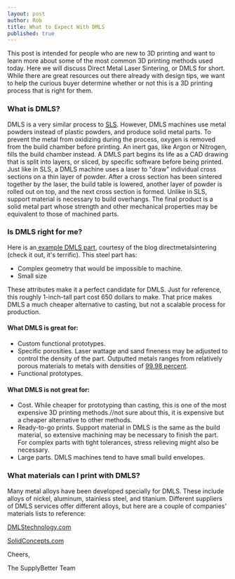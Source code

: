```yaml
--- 
layout: post
author: Rob
title: What to Expect With DMLS
published: true
---
```


<p>This post is intended for people who are new to 3D printing and want to learn more about some of the most common 3D printing methods used today. Here we will discuss Direct Metal Laser Sintering, or DMLS for short. While there are great resources out there already with design tips, we want to help the curious buyer determine whether or not this is a 3D printing process that is right for them.</p>

<h3>What is DMLS?</h3>
<p>DMLS is a very similar process to <a href="www.supplybetter.com/blog/what-to-expect-with-SLS" target="_blank">SLS</a>. However, DMLS machines use metal powders instead of plastic powders, and produce solid metal parts. To prevent the metal from oxidizing during the process, oxygen is removed from the build chamber before printing. An inert gas, like Argon or Nitrogen, fills the build chamber instead. A DMLS part begins its life as a CAD drawing that is split into layers, or sliced, by specific software before being printed. Just like in SLS, a DMLS machine uses a laser to "draw" individual cross sections on a thin layer of powder. After a cross section has been sintered together by the laser, the build table is lowered, another layer of powder is rolled out on top, and the next cross section is formed. Unlike in SLS, support material is necessary to build overhangs. The final product is a solid metal part whose strength and other mechanical properties may be equivalent to those of machined parts.</p>

<h3>Is DMLS right for me?</h3>

<p>Here is an<a href="http://directmetallasersintering.blogspot.com/2010/01/dmls-direct-metal-laser-sintering-costs.html" target="_blank"> example DMLS part</a>, courtesy of the blog directmetalsintering (check it out, it's terrific). This steel part has:</p>
<ul>
<li>Complex geometry that would be impossible to machine.</li>
<li>Small size</li>
</ul>

<p>These attributes make it a perfect candidate for DMLS. Just for reference, this roughly 1-inch-tall part cost 650 dollars to make. That price makes DMLS a much cheaper alternative to casting, but not a scalable process for production.</p>

<h4>What DMLS is great for:</h4>
<ul>
<li>Custom functional prototypes.</li>
<li>Specific porosities. Laser wattage and sand fineness may be adjusted to control the density of the part. Outputted metals ranges from relatively porous materials to metals with densities of <a href="http://www.layerwise.com/medical/dmls-benefits/" target="_blank">99.98 percent</a>. </li>
<li>Functional prototypes.</li>
</ul>

<h4>What DMLS is not great for:</h4>
<ul>
<li>Cost. While cheaper for prototyping than casting, this is one of the most expensive 3D printing methods.//not sure about this, it is expensive but a cheaper alternative to other methods.</li>
<li>Ready-to-go prints. Support material in DMLS is the same as the build material, so extensive machining may be necessary to finish the part. For complex parts with tight tolerances, stress relieving might also be necessary.</li>
<li>Large parts. DMLS machines tend to have small build envelopes.</li>
</ul>

<h3>What materials can I print with DMLS?</h3>
<p>Many metal alloys have been developed specially for DMLS. These include alloys of nickel, aluminum, stainless steel, and titanium. Different suppliers of DMLS services offer different alloys, but here are a couple of companies' materials lists to reference:</p>
<p><a href="http://dmlstechnology.com/dmls-materials" target="_blank">DMLStechnology.com</a></p>
<p><a href="http://www.solidconcepts.com/materials/dmls-materials/" target="_blank">SolidConcepts.com</a></p>

<p>Cheers,</p>
<p>The SupplyBetter Team</p>
